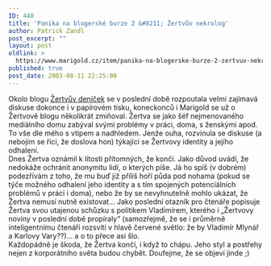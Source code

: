 ```yaml
---
ID: 440
title: 'Panika na blogerské burze 2 &#8211; Žertvův nekrolog'
author: Patrick Zandl
post_excerpt: ""
layout: post
oldlink: >
  https://www.marigold.cz/item/panika-na-blogerske-burze-2-zertvuv-nekrolog
published: true
post_date: 2003-08-11 22:25:00
---
```

Okolo blogu <A href="http://zertva.bloguje.cz/" target=_blank>Žertvův deníček</A> se v poslední době rozpoutala velmi zajímavá diskuse dokonce i v papírovém tisku, koneckonců i Marigold se už o Žertvově blogu několikrát zmiňoval. Žertva se jako šéf nejmenovaného mediálního domu zabýval svými problémy v práci, doma, s ženskými apod. To vše dle mého s vtipem a nadhledem. Jenže ouha, rozvinula se diskuse (a nebojím se říci, že doslova hon) týkající se Žertvovy identity a jejího odhalení. <BR>Dnes Žertva oznámil k lítosti přítomných, že končí. Jako důvod uvádí, že nedokáže ochránit anonymitu lidí, o kterých píše. Já ho spíš (v dobrém) podezřívám z toho, že mu buď již příliš hoří půda pod nohama (pokud se týče možného odhalení jeho identity a s tím spojených potenciálních problémů v práci i doma), nebo že by se nevyhnutelně mohlo ukázat, že Žertva nemusí nutně existovat... Jako poslední otazník pro čtenáře popisuje Žertva svou utajenou schůzku s politikem Vladimírem, kterého i &#8222;Žertvovy noviny v poslední době propíraly&#8220; (samozřejmě, že se i průměrně inteligentnímu čtenáři rozsvítí v hlavě červené světlo: že by Vladimír Mlynář a Karlovy Vary??)... a o to přece asi šlo.<BR>Každopádně je škoda, že Žertva končí, i když to chápu. Jeho styl a postřehy nejen z korporátního světa budou chybět. Doufejme, že se objeví jinde ;)<BR>